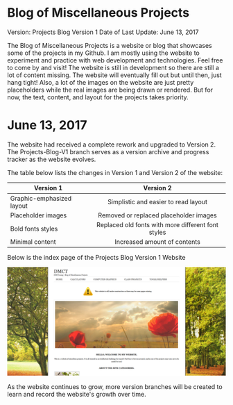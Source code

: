# Blog of Miscellaneous Projects
Version:				Projects Blog Version 1
Date of Last Update:	June 13, 2017

The Blog of Miscellaneous Projects is a website or blog that showcases some of the projects in my Github. I am mostly using the website to experiment and practice with web development and technologies. Feel free to come by and visit! The website is still in development so there are still a lot of content missing. The website will eventually fill out but until then, just hang tight! Also, a lot of the images on the website are just pretty placeholders while the real images are being drawn or rendered. But for now, the text, content, and layout for the projects takes priority.

# June 13, 2017

The website had received a complete rework and upgraded to Version 2. 
The Projects-Blog-V1 branch serves as a version archive and progress tracker as the website evolves. 

The table below lists the changes in Version 1 and Version 2 of the website:

| Version 1                  | Version 2                                           |
| -------------------------- |:---------------------------------------------------:|
| Graphic-emphasized layout  | Simplistic and easier to read layout                |
| Placeholder images         | Removed or replaced placeholder images              |
| Bold fonts styles	         | Replaced old fonts with more different font styles  |
| Minimal content            | Increased amount of contents                        |

Below is the index page of the Projects Blog Version 1 Website

![The index page of Projects Blog Version 1](/images/indexV1.png?raw=true)

As the website continues to grow, more version branches will be created to learn and record the website's growth over time.  




